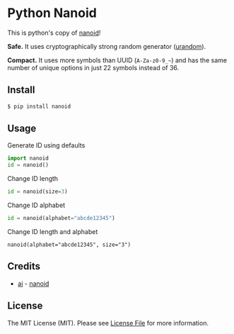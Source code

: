 # Python Nanoid

This is python's copy of [nanoid](https://github.com/ai/nanoid)!

**Safe.** It uses cryptographically strong random generator ([urandom](https://docs.python.org/3/library/os.html#os.urandom)).

**Compact.** It uses more symbols than UUID (`A-Za-z0-9_~`)
and has the same number of unique options in just 22 symbols instead of 36.

## Install

``` bash
$ pip install nanoid
```

## Usage

Generate ID using defaults

``` python
import nanoid
id = nanoid()
```

Change ID length

``` python
id = nanoid(size=3)
```

Change ID alphabet

``` python
id = nanoid(alphabet="abcde12345")
```

Change ID length and alphabet

```
nanoid(alphabet="abcde12345", size="3")
```


## Credits

- [ai](https://github.com/ai) - [nanoid](https://github.com/ai/nanoid)


## License

The MIT License (MIT). Please see [License File](LICENSE.md) for more information.
